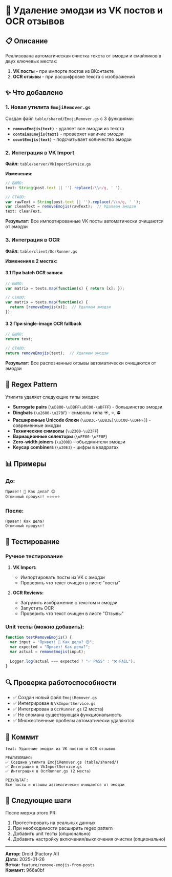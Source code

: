 # 🚀 Удаление эмодзи из VK постов и OCR отзывов

## 📋 Описание

Реализована автоматическая очистка текста от эмодзи и смайликов в двух ключевых местах:
1. **VK посты** - при импорте постов из ВКонтакте
2. **OCR отзывы** - при расшифровке текста с изображений

## ✨ Что добавлено

### 1. Новая утилита `EmojiRemover.gs`

Создан файл `table/shared/EmojiRemover.gs` с 3 функциями:

- **`removeEmojis(text)`** - удаляет все эмодзи из текста
- **`containsEmojis(text)`** - проверяет наличие эмодзи
- **`countEmojis(text)`** - подсчитывает количество эмодзи

### 2. Интеграция в VK Import

**Файл:** `table/server/VkImportService.gs`

**Изменения:**
```javascript
// БЫЛО:
text: String(post.text || '').replace(/\\n/g, ' '),

// СТАЛО:
var rawText = String(post.text || '').replace(/\\n/g, ' ');
var cleanText = removeEmojis(rawText);  // Удаляем эмодзи
text: cleanText,
```

**Результат:** Все импортированные VK посты автоматически очищаются от эмодзи

### 3. Интеграция в OCR

**Файл:** `table/client/OcrRunner.gs`

**Изменения в 2 местах:**

#### 3.1 При batch OCR записи
```javascript
// БЫЛО:
var matrix = texts.map(function(x) { return [x]; });

// СТАЛО:
var matrix = texts.map(function(x) { 
  return [removeEmojis(x)];  // Удаляем эмодзи
});
```

#### 3.2 При single-image OCR fallback
```javascript
// БЫЛО:
return text;

// СТАЛО:
return removeEmojis(text);  // Удаляем эмодзи
```

**Результат:** Все распознанные отзывы автоматически очищаются от эмодзи

## 🎯 Regex Pattern

Утилита удаляет следующие типы эмодзи:

- **Surrogate pairs** (`\uD800-\uDBFF\uDC00-\uDFFF`) - большинство эмодзи
- **Dingbats** (`\u2600-\u27BF`) - символы типа ☀️, ⭐, ⛔
- **Расширенные Unicode блоки** (`\uD83C-\uD83E[\uDC00-\uDFFF]`) - современные эмодзи
- **Технические символы** (`\u2300-\u23FF`)
- **Вариационные селекторы** (`\uFE00-\uFE0F`)
- **Zero-width joiners** (`\u200D`) - объединители эмодзи
- **Keycap combiners** (`\u20E3`) - цифры в квадратах

## 📊 Примеры

### До:
```
Привет! 👋 Как дела? 😊
Отличный продукт! ⭐⭐⭐⭐⭐
```

### После:
```
Привет! Как дела?
Отличный продукт!
```

## 🧪 Тестирование

### Ручное тестирование

1. **VK Import:**
   - Импортировать посты из VK с эмодзи
   - Проверить что текст очищен в листе "посты"

2. **OCR Reviews:**
   - Загрузить изображение с текстом и эмодзи
   - Запустить OCR
   - Проверить что текст очищен в листе "Отзывы"

### Unit тесты (можно добавить):
```javascript
function testRemoveEmojis() {
  var input = "Привет! 👋 Как дела? 😊";
  var expected = "Привет! Как дела?";
  var actual = removeEmojis(input);
  
  Logger.log(actual === expected ? "✅ PASS" : "❌ FAIL");
}
```

## 🔍 Проверка работоспособности

- ✅ Создан новый файл `EmojiRemover.gs`
- ✅ Интегрирован в `VkImportService.gs`
- ✅ Интегрирован в `OcrRunner.gs` (2 места)
- ✅ Не сломана существующая функциональность
- ✅ Множественные пробелы автоматически удаляются

## 📝 Коммит

```
feat: Удаление эмодзи из VK постов и OCR отзывов

РЕАЛИЗОВАНО:
✅ Создана утилита EmojiRemover.gs (table/shared/)
✅ Интеграция в VkImportService.gs
✅ Интеграция в OcrRunner.gs (2 места)

РЕЗУЛЬТАТ:
Все посты и отзывы автоматически очищаются от эмодзи
```

## 🚀 Следующие шаги

После мержа этого PR:
1. Протестировать на реальных данных
2. При необходимости расширить regex pattern
3. Добавить unit тесты (опционально)
4. Добавить настройку включения/выключения очистки (опционально)

---

**Автор:** Droid (Factory AI)  
**Дата:** 2025-01-26  
**Ветка:** `feature/remove-emojis-from-posts`  
**Коммит:** 966a0bf
